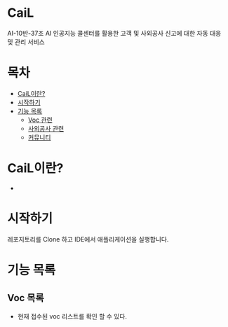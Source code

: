 # CaiL
AI-10반-37조
AI 인공지능 콜센터를 활용한 고객 및 사외공사 신고에 대한 자동 대응 및 관리 서비스

# 목차
- [CaiL이란?](#CaiL이란?)
- [시작하기](#시작하기)
- [기능 목록](#기능-목록)
  - [Voc 관련](#Voc-목록)
  - [사외공사 관련](#사외공사-목록)
  - [커뮤니티](#커뮤니티)

# CaiL이란?
- 


# 시작하기
레포지토리를 Clone 하고 IDE에서 애플리케이션을 실행합니다.

# 기능 목록
## Voc 목록
- 현재 접수된 voc 리스트를 확인 할 수 있다.
